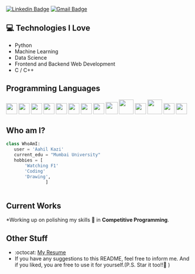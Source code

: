 
[![Linkedin Badge](https://img.shields.io/badge/-aahil-blue?style=flat-square&logo=Linkedin&logoColor=white&link=https://www.linkedin.com/in/aahil-kazi-221902194/)](https://www.linkedin.com/in/aahil-kazi-221902194/) [![Gmail Badge](https://img.shields.io/badge/-ahilkazi@gmail.com-c14438?style=flat-square&logo=Gmail&logoColor=white&link=mailto:ahilkazi@gmail.com)](mailto:ahilkazi@gmail.com) 

## :computer: Technologies I Love
* Python
* Machine Learning
* Data Science
* Frontend and Backend Web Development
* C / C++


## Programming Languages
<img src = 'https://github.com/MarikIshtar007/MarikIshtar007/blob/master/images/c-original.svg' width='30'/> <img src = 'https://github.com/MarikIshtar007/MarikIshtar007/blob/master/images/cpp.svg' width='30'/> <img src = 'https://github.com/MarikIshtar007/MarikIshtar007/blob/master/images/pycharm.svg' width='30'/> <img src = 'https://github.com/MarikIshtar007/MarikIshtar007/blob/master/images/python2.png' height='30'/> <img src = 'https://github.com/MarikIshtar007/MarikIshtar007/blob/master/images/flutter-logo.svg' width='30'/> <img src = 'https://github.com/MarikIshtar007/MarikIshtar007/blob/master/images/html.svg' width='30'/> <img src = 'https://github.com/MarikIshtar007/MarikIshtar007/blob/master/images/css.svg' width='30'/> <img src = 'https://github.com/MarikIshtar007/MarikIshtar007/blob/master/images/js.svg' width='30'/> <img src = 'https://github.com/MarikIshtar007/MarikIshtar007/blob/master/images/bootstrap.svg' width='33'/> <img src = 'https://github.com/MarikIshtar007/MarikIshtar007/blob/master/images/django.svg' height='40'/> <img src = 'https://github.com/MarikIshtar007/MarikIshtar007/blob/master/images/flask.png' width='30'/> <img src = 'https://github.com/MarikIshtar007/MarikIshtar007/blob/master/images/php.svg' width='40'/>
 <img src = 'https://github.com/MarikIshtar007/MarikIshtar007/blob/master/images/sql.svg' width='30'/> <img src = 'https://github.com/MarikIshtar007/MarikIshtar007/blob/master/images/git.svg' width='30'/>
 
 ## Who am I?
 ```python
 class WhoAmI:
 	user = 'Aahil Kazi'
	current_edu = "Mumbai University"
	hobbies = [
        'Watching F1'
        'Coding'
		'Drawing',
				]
	
 ```
 
## Current Works
 *Working up on polishing my skills 🌱 in **Competitive Programming**.
 
## Other Stuff
  - :octocat: [My Resume](https://drive.google.com/file/d/14yw2pzvkyNULG09ZUQzy7AAEINORihjV/view?usp=sharing)
  - If you have any suggestions to this README, feel free to inform me. And if you liked, you are free to use it for yourself.(P.S. Star it too!!:grimacing: )

 
 

